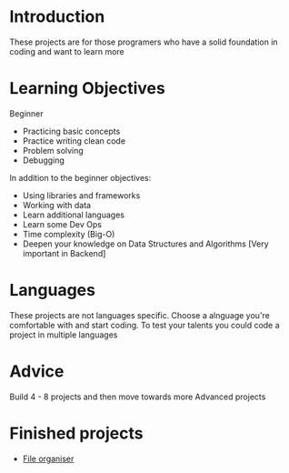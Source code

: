 # Introduction
These projects are for those programers who have a solid foundation in coding and want to learn more 

# Learning Objectives

Beginner
- Practicing basic concepts 
- Practice writing clean code 
- Problem solving 
- Debugging

In addition to the beginner objectives:
- Using libraries and frameworks
- Working with data
- Learn additional languages
- Learn some Dev Ops
- Time complexity (Big-O)
- Deepen your knowledge on Data Structures and Algorithms [Very important in Backend]


# Languages
These projects are not languages specific. Choose a alnguage you're comfortable with and start coding. To test your talents you could code a project in multiple languages 

# Advice
Build 4 - 8 projects and then move towards more Advanced projects


# Finished projects
- [File organiser](https://github.com/iamqaasim/Programing_Projects/tree/main/Intermediate/Automation/File_organiser)

